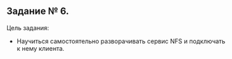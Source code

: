 ## Задание № 6. ##
Цель задания:
- Научиться самостоятельно разворачивать сервис NFS и подключать к нему клиента.

